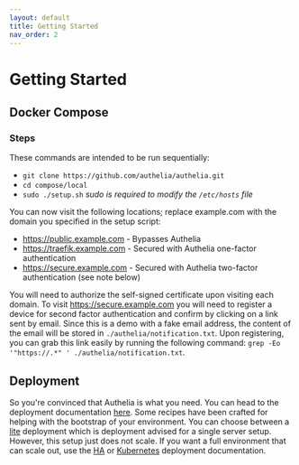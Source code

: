 ```yaml
---
layout: default
title: Getting Started
nav_order: 2
---
```


# Getting Started

## Docker Compose

### Steps

These commands are intended to be run sequentially:

- `git clone https://github.com/authelia/authelia.git`
- `cd compose/local`
- `sudo ./setup.sh` *sudo is required to modify the `/etc/hosts` file*

You can now visit the following locations; replace example.com with the domain you specified in the setup script:
- https://public.example.com - Bypasses Authelia
- https://traefik.example.com - Secured with Authelia one-factor authentication
- https://secure.example.com - Secured with Authelia two-factor authentication (see note below)

You will need to authorize the self-signed certificate upon visiting each domain.
To visit https://secure.example.com you will need to register a device for second factor authentication and confirm by clicking on a link sent by email.
Since this is a demo with a fake email address, the content of the email will be stored in `./authelia/notification.txt`.
Upon registering, you can grab this link easily by running the following command: `grep -Eo '"https://.*" ' ./authelia/notification.txt`.

## Deployment

So you're convinced that Authelia is what you need. You can head to the deployment documentation [here](./deployment/index.md).
Some recipes have been crafted for helping with the bootstrap of your environment.
You can choose between a [lite](./deployment/deployment-lite.md) deployment which is deployment advised for a single server setup.
However, this setup just does not scale. If you want a full environment that can scale out, use the [HA](./deployment/deployment-ha.md) or [Kubernetes](./deployment/deployment-kubernetes.md) deployment documentation.
